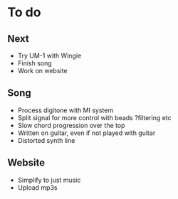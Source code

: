 # To do

## Next
- Try UM-1 with Wingie
- Finish song
- Work on website

## Song
- Process digitone with MI system
- Split signal for more control with beads ?filtering etc
- Slow chord progression over the top
- Written on guitar, even if not played with guitar
- Distorted synth line 

## Website
- Simplify to just music
- Upload mp3s